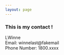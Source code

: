 ```yaml
---
layout: page
---
```

<h3> This is my contact ! </h3>

LWinne <br/>
Email: winnelast@fakemail <br/>
Phone Number: 1800.xxxx <br/>

